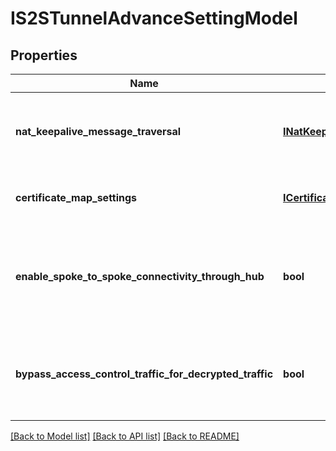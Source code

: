 # IS2STunnelAdvanceSettingModel

## Properties
Name | Type | Description | Notes
------------ | ------------- | ------------- | -------------
**nat_keepalive_message_traversal** | [**INatKeepaliveTraversal**](INatKeepaliveTraversal.md) | Object representing keepalive message traversal information. | [optional] 
**certificate_map_settings** | [**ICertificateMapSettings**](ICertificateMapSettings.md) | Contains certificate map settings. | [optional] 
**enable_spoke_to_spoke_connectivity_through_hub** | **bool** | Indicates whether spoke-to-spoke connectivity is enabled through the hub. | [optional] 
**bypass_access_control_traffic_for_decrypted_traffic** | **bool** | Indicates whether to bypass access control for decrypted traffic. | [optional] 

[[Back to Model list]](../README.md#documentation-for-models) [[Back to API list]](../README.md#documentation-for-api-endpoints) [[Back to README]](../README.md)


